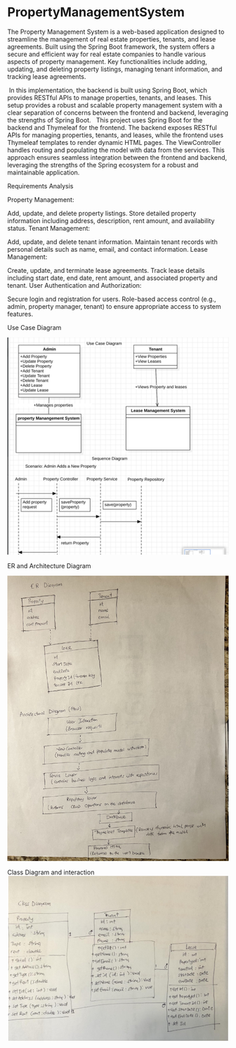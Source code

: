 # PropertyManagementSystem
The Property Management System is a web-based application designed to streamline the management of real estate properties, tenants, and lease agreements. Built using the Spring Boot framework, the system offers a secure and efficient way for real estate companies to handle various aspects of property management. Key functionalities include adding, updating, and deleting property listings, managing tenant information, and tracking lease agreements.  


 In this implementation, the backend is built using Spring Boot, which provides RESTful APIs to manage properties, tenants, and leases. 
This setup provides a robust and scalable property management system with a clear separation of concerns between the frontend and backend, leveraging the strengths of  Spring Boot.
  This project uses Spring Boot for the backend and Thymeleaf for the frontend. The backend exposes RESTful APIs for managing properties, tenants, and leases, while the frontend uses Thymeleaf templates to render dynamic HTML pages. The ViewController handles routing and populating the model with data from the services.
This approach ensures seamless integration between the frontend and backend, leveraging the strengths of the Spring ecosystem for a robust and maintainable application.

Requirements Analysis

Property Management:

Add, update, and delete property listings.
Store detailed property information including address, description, rent amount, and availability status.
Tenant Management:

Add, update, and delete tenant information.
Maintain tenant records with personal details such as name, email, and contact information.
Lease Management:

Create, update, and terminate lease agreements.
Track lease details including start date, end date, rent amount, and associated property and tenant.
User Authentication and Authorization:

Secure login and registration for users.
Role-based access control (e.g., admin, property manager, tenant) to ensure appropriate access to system features.

Use Case Diagram

![7EC87701-9F86-450D-8A0B-1EAFDFE4C4AD.jpeg](src%2Fmain%2Fjava%2Fmiu%2Fedu%2FSpringSecurity%2Fimages%2F7EC87701-9F86-450D-8A0B-1EAFDFE4C4AD.jpeg)



ER and Architecture Diagram

![IMG_8939.jpg](src%2Fmain%2Fjava%2Fmiu%2Fedu%2FSpringSecurity%2Fimages%2FIMG_8939.jpg)


Class Diagram and interaction 
![FA6F1482-7211-4141-B227-2C15FB634298.jpeg](src%2Fmain%2Fjava%2Fmiu%2Fedu%2FSpringSecurity%2Fimages%2FFA6F1482-7211-4141-B227-2C15FB634298.jpeg)